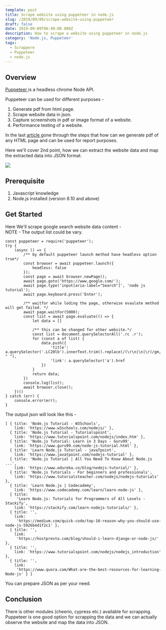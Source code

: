 ```yaml
---
template: post
title: Scrape website using puppeteer in node.js
slug: /2019/09/09/scrape-website-using-puppeteer
draft: false
date: 2019-09-09T06:49:00.000Z
description: How to scrape a website using puppeteer in node.js
category: 'Node.js, Puppeteer'
tags:
  - Scrappere
  - Puppeteer
  - node.js
---
```

## **Overview**

[Puppeteer ](https://pptr.dev/)is a headless chrome Node API. 

Puppeteer can be used for different purposes -

1. Generate pdf from html page. 
2. Scrape website data in json.
3. Capture screenshots in pdf or image format of a website. 
4. Performance testing of a website.

In the last [article ](https://thepandeysoni.org/generate-charts-in-html-using-amchart.js-and-convert-into-pdf-using-puppeteer-in-node)gone through the steps that how can we generate pdf of any HTML page and can be used for report purposes.

Here we'll cover 2nd point, how we can extract the website data and map the extracted data into JSON format.

![](/media/untitled-diagram-6-.jpg)

## Prerequisite

1. Javascript knowledge
2. Node.js installed (version 8.10 and above)

## Get Started

Here We'll scrape google search website data content -\
NOTE - The output list could be vary.

```
const puppeteer = require('puppeteer');
try {
    (async () => {
        /** by default puppeteer launch method have headless option true*/
        const browser = await puppeteer.launch({
            headless: false
        });
        const page = await browser.newPage();
        await page.goto('https://www.google.com/');
        await page.type('input[aria-label="Search"]', 'node js tutorial');
        await page.keyboard.press('Enter');
        
        /** waitfor while loding the page, otherwise evaulate method will get failed. */
        await page.waitFor(5000);
        const list = await page.evaluate(() => {
            let data = []

            /** this can be changed for other website.*/
            const list = document.querySelectorAll('.rc .r');
            for (const a of list) {
                data.push({
                    'title': a.querySelector('.LC20lb').innerText.trim().replace(/(\r\n|\n|\r)/gm, " "),
                    'link': a.querySelector('a').href
                })
            }
            return data;
        })
        console.log(list);
        await browser.close();
    })()
} catch (err) {
    console.error(err);
}
```

The output json will look like this -

```
[ { title: 'Node.js Tutorial - W3Schools',
    link: 'https://www.w3schools.com/nodejs/' },
  { title: 'Node.js Tutorial - Tutorialspoint',
    link: 'https://www.tutorialspoint.com/nodejs/index.htm' },
  { title: 'Node.js Tutorial: Learn in 3 Days - Guru99',
    link: 'https://www.guru99.com/node-js-tutorial.html' },
  { title: 'Learn Node.js Tutorial - javaTpoint',
    link: 'https://www.javatpoint.com/nodejs-tutorial' },
  { title: 'Node.js Tutorial | All You Need To Know About Node.js ...',
    link: 'https://www.edureka.co/blog/nodejs-tutorial/' },
  { title: 'Node.js Tutorials - For beginners and professionals',
    link: 'https://www.tutorialsteacher.com/nodejs/nodejs-tutorials' },
  { title: 'Learn Node.js | Codecademy',
    link: 'https://www.codecademy.com/learn/learn-node-js' },
  { title:
     'Learn Node.js: Tutorials for Programmers of All Levels - Stackify',
    link: 'https://stackify.com/learn-nodejs-tutorials/' },
  { title: '',
    link:
     'https://medium.com/quick-code/top-10-reason-why-you-should-use-node-js-5926b4d1f2c1' },
  { title: '',
    link:
     'https://hostpresto.com/blog/should-i-learn-django-or-node-js/' },
  { title: '',
    link: 'https://www.tutorialspoint.com/nodejs/nodejs_introduction' },
  { title: '',
    link:
     'https://www.quora.com/What-are-the-best-resources-for-learning-Node-js' } ]
```

You can prepare JSON as per your need.

## Conclusion

There is other modules (cheerio, cypress etc.) available for scrapping. Puppeteer is one good option for scrapping the data and we can actually observe the website and map the data into JSON.
